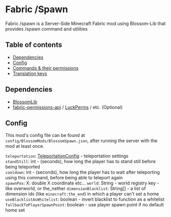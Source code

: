 # Fabric /Spawn

Fabric /spawn is a Server-Side Minecraft Fabric mod using Blossom-Lib that provides /spawn command and utilities

## Table of contents

- [Dependencies](#dependencies)
- [Config](#config)
- [Commands & their permissions](#commands--their-permissions)
- [Translation keys](#translation-keys)

## Dependencies

* [BlossomLib](https://github.com/BlossomMods/BlossomLib)
* [fabric-permissions-api](https://github.com/lucko/fabric-permissions-api) / [LuckPerms](https://luckperms.net/) /
  etc. (Optional)

## Config

This mod's config file can be found at `config/BlossomMods/BlossomSpawn.json`, after running the server with
the mod at least once.

`teleportation`: [TeleportationConfig](https://github.com/BlossomMods/BlossomLib/blob/main/README.md#teleportationconfig) -
teleportation settings  
`standStill`: int - (seconds), how long the player has to stand still before being teleported  
`cooldown`: int - (seconds), how long the player has to wait after teleporting using this command, before
being able to teleport again  
`spawnPos`: X: double X coordinate etc...
`world`: String - world  registry key - like overworld, or the_nether
`dimensionBlacklist`: String[] - a list of dimension ids (like `minecraft:the_end`) in which a player can't set a home
`useBlacklistAsWhitelist`: boolean - invert blacklist to function as a whitelist  
`fallbackToPlayerSpawnPoint`: boolean - use player spawn point if no default home set


